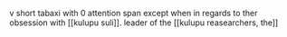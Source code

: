 v short tabaxi with 0 attention span except when in regards to ther obsession with [[kulupu suli]].  leader of the [[kulupu reasearchers, the]]